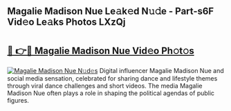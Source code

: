 ## Magalie Madison Nue Le𝚊k𝚎d N𝚞𝚍e - Part-s6F Vid𝚎o Le𝚊ks Photos LXzQj

# <h2><a href="http://fb5m1x.evod.top/?m=Magalie+Madison+Nue">🔗 👉🔴 Magalie Madison Nue Vid𝚎o Ph𝚘t𝚘s</a></h2>

[![Magalie Madison Nue N𝚞d𝚎s](https://i.imgur.com/8V9OHl7.gif)](http://fb5m1x.evod.top/?m=Magalie+Madison+Nue)
Digital influencer Magalie Madison Nue and social media sensation, celebrated for sharing dance and lifestyle themes through viral dance challenges and short videos. The media Magalie Madison Nue often plays a role in shaping the political agendas of public figures. 
